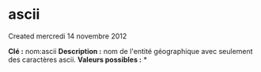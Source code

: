 ascii
=====
Created mercredi 14 novembre 2012

**Clé :** nom:ascii
**Description :** nom de l'entité géographique avec seulement des caractères ascii. 
**Valeurs possibles :** *
